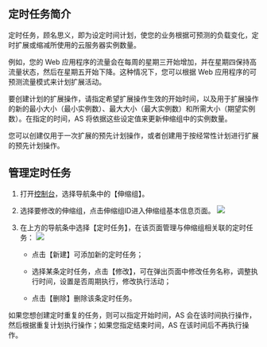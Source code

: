 ## 定时任务简介

定时任务，顾名思义，即为设定时间计划，使您的业务根据可预测的负载变化，定时扩展或缩减所使用的云服务器实例数量。

例如，您的 Web 应用程序的流量会在每周的星期三开始增加，并在星期四保持高流量状态，然后在星期五开始下降。这种情况下，您可以根据 Web 应用程序的可预测流量模式来计划扩展活动。

要创建计划的扩展操作，请指定希望扩展操作生效的开始时间，以及用于扩展操作的新的最小大小（最小实例数）、最大大小（最大实例数）和所需大小（期望实例数）。在指定的时间，AS 将依据这些设定值来更新伸缩组中的实例数量。

您可以创建仅用于一次扩展的预先计划操作，或者创建用于按经常性计划进行扩展的预先计划操作。


## 管理定时任务
1. 打开[控制台](http://console.tce.fsphere.cn/autoscaling/config)，选择导航条中的【伸缩组】。

2. 选择要修改的伸缩组，点击伸缩组ID进入伸缩组基本信息页面。
![](http://imgcache.tce.fsphere.cn/static/mccdn.qcloud.com/static/img/bae3ec563534769d6c38143b60299d74/image.png)

3. 在上方的导航条中选择【定时任务】，在该页面管理与伸缩组相关联的定时任务：
![](http://imgcache.tce.fsphere.cn/static/mccdn.qcloud.com/static/img/606fc6dc7e5a3e27584f58755e7bca53/image.png)

	- 点击【新建】可添加新的定时任务；

	- 选择某条定时任务，点击【修改】，可在弹出页面中修改任务名称，调整执行时间，设置是否周期执行，修改执行活动；

	- 点击【删除】删除该条定时任务。

如果您想创建定时重复的任务，则可以指定开始时间，AS 会在该时间执行操作，然后根据重复计划执行操作；如果您指定结束时间，AS 在该时间后不再执行操作。


